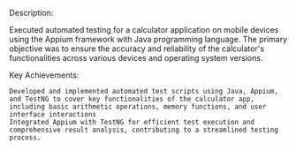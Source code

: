 Description:

Executed automated testing for a calculator application on mobile devices using the Appium framework with Java programming language. The primary objective was to ensure the accuracy and reliability of the calculator's functionalities across various devices and operating system versions.

Key Achievements:

    Developed and implemented automated test scripts using Java, Appium, and TestNG to cover key functionalities of the calculator app, including basic arithmetic operations, memory functions, and user interface interactions
    Integrated Appium with TestNG for efficient test execution and comprehensive result analysis, contributing to a streamlined testing process.
